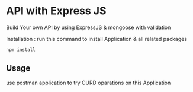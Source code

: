 # API with Express JS
Build Your own API by using ExpressJS & mongoose with validation 



 Installation : run this command to install Application & all related packages

```bash
npm install 
```

## Usage
use postman application to try CURD oparations on this Application
